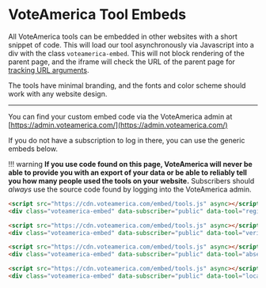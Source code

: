 # VoteAmerica Tool Embeds

All VoteAmerica tools can be embedded in other websites with a short snippet of code. This will load our tool asynchronously via Javascript into a div with the class `voteamerica-embed`. This will not block rendering of the parent page, and the iframe will check the URL of the parent page for [tracking URL arguments](/embed/tracking/).

The tools have minimal branding, and the fonts and color scheme should work with any website design.

---

You can find your custom embed code via the VoteAmerica admin at [https://admin.voteamerica.com/](https://admin.voteamerica.com/)

If you do not have a subscription to log in there, you can use the generic embeds below.

!!! warning
    **If you use code found on this page, VoteAmerica will never be able to provide you with an export of your data or be able to reliably tell you how many people used the tools on your website.**
    Subscribers should *always* use the source code found by logging into the VoteAmerica admin.

```html
<script src="https://cdn.voteamerica.com/embed/tools.js" async></script>
<div class="voteamerica-embed" data-subscriber="public" data-tool="register"></div>
```

```html
<script src="https://cdn.voteamerica.com/embed/tools.js" async></script>
<div class="voteamerica-embed" data-subscriber="public" data-tool="verify"></div>
```

```html
<script src="https://cdn.voteamerica.com/embed/tools.js" async></script>
<div class="voteamerica-embed" data-subscriber="public" data-tool="absentee"></div>
```

```html
<script src="https://cdn.voteamerica.com/embed/tools.js" async></script>
<div class="voteamerica-embed" data-subscriber="public" data-tool="locate"></div>
```

<!-- ```html
<script src="https://cdn.voteamerica.com/embed/tools.js" async></script>
<div class="voteamerica-embed" data-subscriber="public" data-tool="leo"></div>
``` -->
